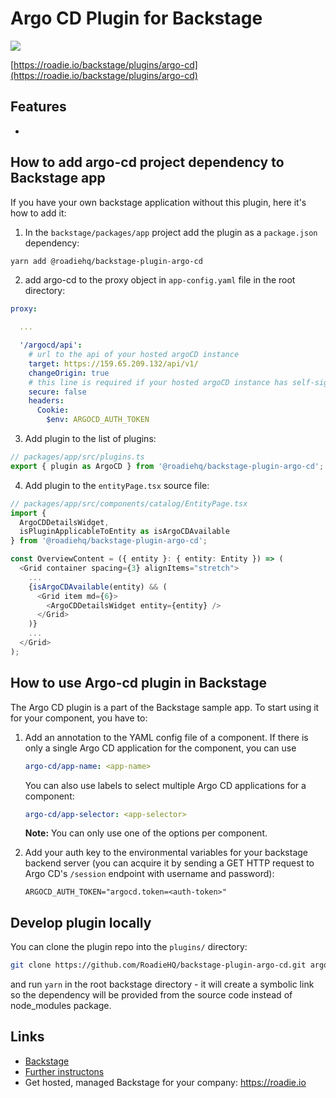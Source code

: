 # Argo CD Plugin for Backstage

![](./docs/argo-cd-plugin.png)

[https://roadie.io/backstage/plugins/argo-cd](https://roadie.io/backstage/plugins/argo-cd)

## Features

- 

## How to add argo-cd project dependency to Backstage app

If you have your own backstage application without this plugin, here it's how to add it:

1. In the `backstage/packages/app` project add the plugin as a `package.json` dependency:

```bash
yarn add @roadiehq/backstage-plugin-argo-cd
```

2. add argo-cd to the proxy object in `app-config.yaml` file in the root directory:

```yml
proxy:

  ...

  '/argocd/api':
    # url to the api of your hosted argoCD instance
    target: https://159.65.209.132/api/v1/
    changeOrigin: true
    # this line is required if your hosted argoCD instance has self-signed certificate
    secure: false
    headers:
      Cookie:
        $env: ARGOCD_AUTH_TOKEN


```

3. Add plugin to the list of plugins:

```ts
// packages/app/src/plugins.ts
export { plugin as ArgoCD } from '@roadiehq/backstage-plugin-argo-cd';
```

4. Add plugin to the `entityPage.tsx` source file:

```ts
// packages/app/src/components/catalog/EntityPage.tsx
import {
  ArgoCDDetailsWidget,
  isPluginApplicableToEntity as isArgoCDAvailable
} from '@roadiehq/backstage-plugin-argo-cd';

const OverviewContent = ({ entity }: { entity: Entity }) => (
  <Grid container spacing={3} alignItems="stretch">
    ...
    {isArgoCDAvailable(entity) && (
      <Grid item md={6}>
        <ArgoCDDetailsWidget entity={entity} />
      </Grid>
    )}
    ...
  </Grid>
);
```

## How to use Argo-cd plugin in Backstage

The Argo CD plugin is a part of the Backstage sample app. To start using it for your component, you have to:

1. Add an annotation to the YAML config file of a component. If there is only a single Argo CD application for the component, you can use
    ```yml
    argo-cd/app-name: <app-name>
    ```
    You can also use labels to select multiple Argo CD applications for a component:
    ```yml
    argo-cd/app-selector: <app-selector>
    ```
    **Note:** You can only use one of the options per component.

1. Add your auth key to the environmental variables for your backstage backend server (you can acquire it by sending a GET HTTP request to Argo CD's `/session` endpoint with username and password):
    ```
    ARGOCD_AUTH_TOKEN="argocd.token=<auth-token>"
    ```
## Develop plugin locally

You can clone the plugin repo into the `plugins/` directory:

```sh
git clone https://github.com/RoadieHQ/backstage-plugin-argo-cd.git argo-cd
```

and run `yarn` in the root backstage directory - it will create a symbolic link so the dependency will be provided from the source code instead of node_modules package.

## Links

- [Backstage](https://backstage.io)
- [Further instructons](https://roadie.io/backstage/plugins/argo-cd/)
- Get hosted, managed Backstage for your company: https://roadie.io

